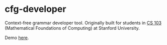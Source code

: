 # cfg-developer
Context-free grammar developer tool. Originally built for students in [CS 103](http://cs103.stanford.edu) (Mathematical Foundations of Computing) at Stanford University.

Demo [here](http://crwong.github.io/cfg-developer/grammar.html).
